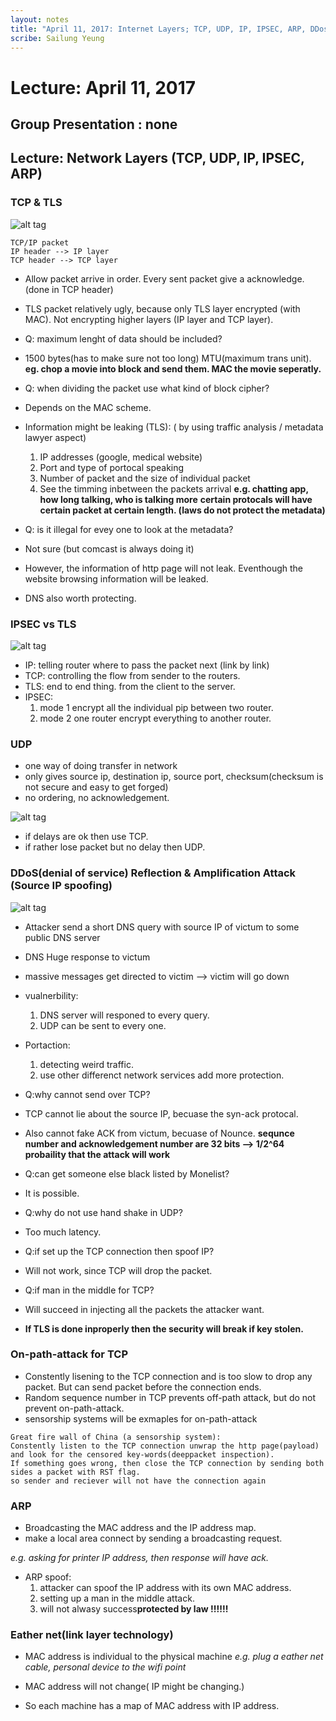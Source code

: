 ```yaml
---
layout: notes
title: "April 11, 2017: Internet Layers; TCP, UDP, IP, IPSEC, ARP, DDos Reflection Attack"
scribe: Sailung Yeung
---
```


# Lecture: April 11, 2017
## Group Presentation : none

## Lecture: Network Layers (TCP, UDP, IP, IPSEC, ARP)

### TCP & TLS
![alt tag](http://www.cisco.com/c/dam/en_us/about/ac123/ac147/downloads/customer/internetprotocoljournal/ipj_3-2/images/figure01.gif)


```
TCP/IP packet
IP header --> IP layer
TCP header --> TCP layer
```

- Allow packet arrive in order. Every sent packet give a acknowledge. (done in TCP header)
- TLS packet relatively ugly, because only TLS layer encrypted (with MAC). Not encrypting higher layers (IP layer and TCP layer).


- Q: maximum lenght of data should be included?
- 1500 bytes(has to make sure not too long) MTU(maximum trans unit).
**eg. chop a movie into block and send them. MAC the movie seperatly.**

- Q: when dividing the packet use what kind of block cipher? 
- Depends on the MAC scheme.

- Information might be leaking (TLS): ( by using traffic analysis / metadata lawyer aspect)
  1. IP addresses (google, medical website)
  2. Port and type of portocal speaking
  3. Number of packet and the size of individual packet
  4. See the timming inbetween the packets arrival **e.g. chatting app, how long talking, who is talking more**
  __certain protocals will have certain packet at certain length. (laws do not protect the metadata)__

- Q: is it illegal for evey one to look at the metadata? 
- Not sure (but comcast is always doing it)

- However, the information of http page will not leak. Eventhough the website browsing information will be leaked.
- DNS also worth protecting.

### IPSEC vs TLS
![alt tag](https://i.stack.imgur.com/iBe08.png)

- IP: telling router where to pass the packet next (link by link)
- TCP: controlling the flow from sender to the routers.
- TLS: end to end thing. from the client to the server.
- IPSEC: 
  1. mode 1 encrypt all the individual pip between two router. 
  2. mode 2 one router encrypt everything to another router.


### UDP

- one way of doing transfer in network
- only gives source ip, destination ip, source port, checksum(checksum is not secure and easy to get forged)
- no ordering, no acknowledgement.

![alt tag](http://obaida.info/blog/wp-content/uploads/2016/01/TCP_UDP_headers.jpg)

- if delays are ok then use TCP.
- if rather lose packet but no delay then UDP.

### DDoS(denial of service) Reflection & Amplification Attack (Source IP spoofing)
![alt tag](https://i.ytimg.com/vi/xTKjHWkDwP0/maxresdefault.jpg)

- Attacker send a short DNS query with source IP of victum to some public DNS server
- DNS Huge response to victum
- massive messages get directed to victim --> victim will go down

- vualnerbility: 
  1. DNS server will responed to every query. 
  2. UDP can be sent to every one.

- Portaction: 
  1. detecting weird traffic.
  2. use other differenct network services add more protection.

- Q:why cannot send over TCP?
- TCP cannot lie about the source IP, becuase the syn-ack protocal.
- Also cannot fake ACK from victum, becuase of Nounce. **sequnce number and acknowledgement number are 32 bits --> 1/2^64 probaility that the attack will work**

- Q:can get someone else black listed by Monelist?
- It is possible.

- Q:why do not use hand shake in UDP? 
- Too much latency.

- Q:if set up the TCP connection then spoof IP? 
- Will not work, since TCP will drop the packet.

- Q:if man in the middle for TCP? 
- Will succeed in injecting all the packets the attacker want.

- __If TLS is done inproperly then the security will break if key stolen.__

### On-path-attack for TCP
- Constently lisening to the TCP connection and is too slow to drop any packet. But can send packet before the connection ends.
- Random sequence number in TCP prevents off-path attack, but do not prevent on-path-attack.
- sensorship systems will be exmaples for on-path-attack

```
Great fire wall of China (a sensorship system):
Constently listen to the TCP connection unwrap the http page(payload) and look for the censored key-words(deeppacket inspection).
If something goes wrong, then close the TCP connection by sending both sides a packet with RST flag.
so sender and reciever will not have the connection again

```


### ARP
- Broadcasting the MAC address and the IP address map.
- make a local area connect by sending a broadcasting request.

*e.g. asking for printer IP address, then response will have ack.*

- ARP spoof: 
  1. attacker can spoof the IP address with its own MAC address. 
  2. setting up a man in the middle attack. 
  3. will not alwasy success**protected by law !!!!!!**


### Eather net(link layer technology)
- MAC address is individual to the physical machine
*e.g. plug a eather net cable, personal device to the wifi point*

- MAC address will not change( IP might be changing.)
- So each machine has a map of MAC address with IP address.
